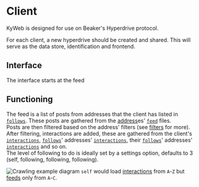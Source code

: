 # Client
KyWeb is designed for use on Beaker's Hyperdrive protocol.

For each client, a new hyperdrive should be created and shared. This will serve as the data store, identification and frontend.

## Interface
The interface starts at the feed

## Functioning
The feed is a list of posts from addresses that the client has listed in [`follows`](follows.md). These posts are gathered from the [address](adress.md)es' [`feed`](feed.md) files.  
Posts are then filtered based on the address' filters (see [filters](filters.md) for more).  
After filtering, interactions are added, these are gathered from the client's [`interactions`](interactions.md), [`follows`](follows.md)' addresses' [`interactions`](interactions.md), their [`follows`](follows.md)' addresses' [`interactions`](interactions.md) and so on.  
The level of following to do is ideally set by a settings option, defaults to 3 (self, following, following, following).  

![Crawling example diagram](https://lh3.googleusercontent.com/pw/ACtC-3dIRO7vqORVtKok-LkgbemfzOLcYzOsLAp7x-7MfkyLan-vTMZ7b-2vFjOfnoEnMk1xDZ7EbVw6sW-VVCgPy9qaUkAaqx0fRe4tSJYmEQYx1sbkbsT-M20quRBw9hO-e2CQu_7u44UnJudXr9qXB91Diw=w1480-h436-no?authuser=0)
`self` would load [interactions](interactions.md) from `A`-`Z` but [feeds](feeds.md) only from `A`-`C`.
<!--stackedit_data:
eyJkaXNjdXNzaW9ucyI6eyJXSlFMTE9wRktRVVZwdGZVIjp7In
N0YXJ0IjoyNDMsImVuZCI6MjQzLCJ0ZXh0IjoiIVtDcmF3bGlu
ZyBleGFtcGxlIGRpYWdyYW1dKGh0dHBzOi8vbGgzLmdvb2dsZX
VzZXJjb250ZW50LmNvbS9wdy9BQ3RDLTNkSVJPN3ZxT+KApiJ9
fSwiY29tbWVudHMiOnsiMEdtVnR6clFlWFF1blZDdSI6eyJkaX
NjdXNzaW9uSWQiOiJXSlFMTE9wRktRVVZwdGZVIiwic3ViIjoi
Z2g6MTI1ODg4OTQiLCJ0ZXh0IjoiYGBgbWVybWFpZFxuZ3JhcG
ggVEQ7XG5cdHNlbGYtLT5BO1xuXHRzZWxmLS0+Qjtcblx0c2Vs
Zi0tPkM7XG5cdEEtLT5EO1xuXHRBLS0+RTtcblx0Qi0tPkY7XG
5cdEItLT5HO1xuXHRDLS0+SDtcblx0Qy0tPkk7XG5cdEMtLT5K
O1xuXHRELS0+Sztcblx0RC0tPkw7XG5cdEQtLT5NO1xuXHRFLS
0+Tjtcblx0RS0tPk87XG5cdEYtLT5QO1xuXHRGLS0+UTtcblx0
Ri0tPlI7XG5cdEctLT5TO1xuXHRHLS0+VDtcblx0SC0tPlU7XG
5cdEgtLT5WO1xuXHRJLS0+Vztcblx0SS0tPlg7XG5cdEotLT5Z
O1xuXHRKLS0+WjtcbmBgYCIsImNyZWF0ZWQiOjE2MDExMTk4OD
cwMzJ9fSwiaGlzdG9yeSI6Wzc0MTYyMjc4LC0xNTE4OTIyMTc3
LC0xOTE2NTQxMjg5LC03NjgwODgwNiwtMTU2MTU4MDg1NF19
-->